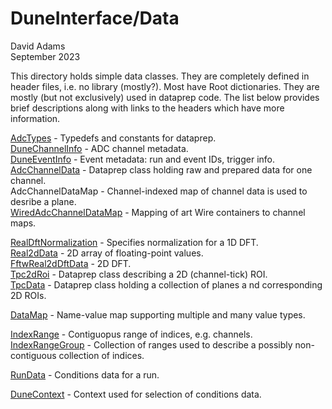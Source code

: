 # DuneInterface/Data
David Adams  
September 2023

This directory holds simple data classes.
They are completely defined in header files, i.e. no library (mostly?).
Most have Root dictionaries.
They are mostly (but not exclusively) used in dataprep code.
The list below provides brief descriptions along with links to the headers which have
more information.

[AdcTypes](AdcTypes.h) - Typedefs and constants for dataprep.  
[DuneChannelInfo](DuneChannelInfo.h) - ADC channel metadata.  
[DuneEventInfo](DuneEventInfo.h) - Event metadata: run and event IDs, trigger info.  
[AdcChannelData](AdcChannelData.h) - Dataprep class holding raw and prepared data for one channel.  
AdcChannelDataMap - Channel-indexed map of channel data is used to desribe a plane.  
[WiredAdcChannelDataMap](WiredAdcChannelDataMap.h) - Mapping of art Wire containers to channel maps.

[RealDftNormalization](RealDftNormalization.h) - Specifies normalization for a 1D DFT.  
[Real2dData](Real2dData.h) - 2D array of floating-point values.  
[FftwReal2dDftData](FftwReal2dDftData.h) - 2D DFT.  
[Tpc2dRoi](Tpc2dRoi.h) - Dataprep class describing a 2D (channel-tick) ROI.  
[TpcData](TpcData.h) - Dataprep class holding a collection of planes a nd corresponding 2D ROIs.

[DataMap](DataMap.h) - Name-value map supporting multiple and many value types.

[IndexRange](IndexRange.h) - Contiguopus range of indices, e.g. channels.  
[IndexRangeGroup](IndesRangeGroup) - Collection of ranges used to describe a possibly non-contiguous collection of indices.

[RunData](RunData.h) - Conditions data for a run.

[DuneContext](DuneContext.h) - Context used for selection of conditions data.

